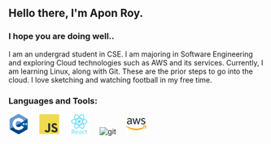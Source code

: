 <h2>Hello there, I'm Apon Roy.</h2>
<h3>I hope you are doing well..</h3>

I am an undergrad student in CSE. I am majoring in Software Engineering and exploring Cloud technologies such as AWS and its services. Currently, I am learning Linux, along with Git. These are the prior steps to go into the cloud.
I love sketching and watching football in my free time.

<p align="left"></p>

<h3 align="left">Languages and Tools:</h3>
<p align="left">
  <img src="https://raw.githubusercontent.com/devicons/devicon/master/icons/cplusplus/cplusplus-original.svg" alt="cplusplus" width="40" height="40"/>
  &nbsp;&nbsp;&nbsp;
  
  <img src="https://raw.githubusercontent.com/devicons/devicon/master/icons/javascript/javascript-original.svg" alt="javascript" width="40" height="40"/>
  &nbsp;&nbsp;&nbsp;
  
  <img src="https://raw.githubusercontent.com/devicons/devicon/master/icons/react/react-original-wordmark.svg" alt="react" width="40" height="40"/>
  &nbsp;&nbsp;&nbsp;
  
  <img src="https://www.vectorlogo.zone/logos/git-scm/git-scm-icon.svg" alt="git" width="40" height="40"/>
  &nbsp;&nbsp;&nbsp;
  
  <img src="https://raw.githubusercontent.com/devicons/devicon/master/icons/amazonwebservices/amazonwebservices-original-wordmark.svg" alt="aws" width="40" height="40"/>
</p>

